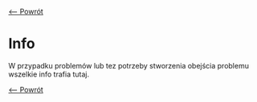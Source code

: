 [<-- Powrót](README.md)

# Info

W przypadku problemów lub tez potrzeby stworzenia obejścia problemu
wszelkie info trafia tutaj.

[<-- Powrót](README.md)